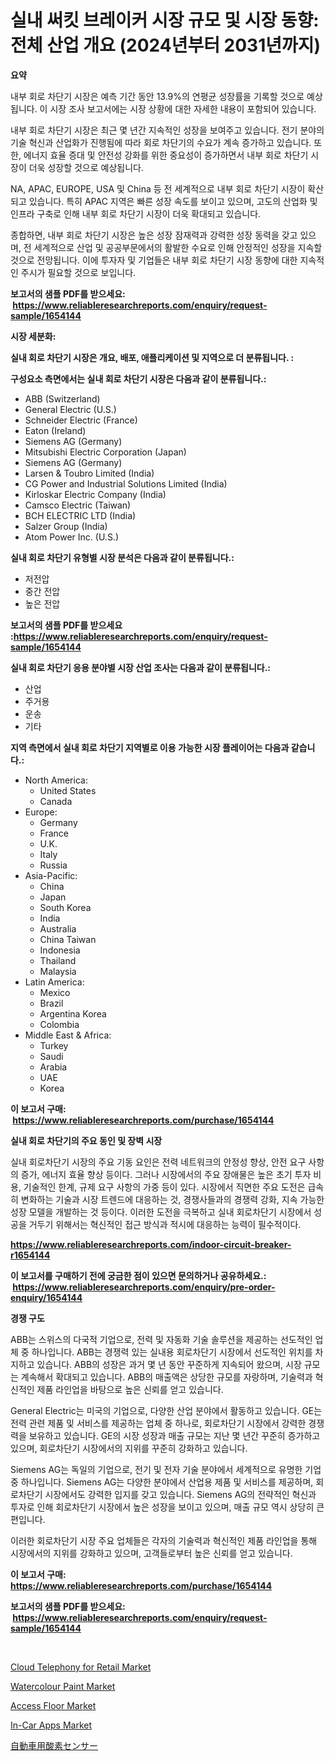 <p><h1>실내 써킷 브레이커 시장 규모 및 시장 동향: 전체 산업 개요 (2024년부터 2031년까지)</h1></p><p><strong>요약</strong></p>
<p><p>내부 회로 차단기 시장은 예측 기간 동안 13.9%의 연평균 성장률을 기록할 것으로 예상됩니다. 이 시장 조사 보고서에는 시장 상황에 대한 자세한 내용이 포함되어 있습니다.</p><p>내부 회로 차단기 시장은 최근 몇 년간 지속적인 성장을 보여주고 있습니다. 전기 분야의 기술 혁신과 산업화가 진행됨에 따라 회로 차단기의 수요가 계속 증가하고 있습니다. 또한, 에너지 효율 증대 및 안전성 강화를 위한 중요성이 증가하면서 내부 회로 차단기 시장이 더욱 성장할 것으로 예상됩니다.</p><p>NA, APAC, EUROPE, USA 및 China 등 전 세계적으로 내부 회로 차단기 시장이 확산되고 있습니다. 특히 APAC 지역은 빠른 성장 속도를 보이고 있으며, 고도의 산업화 및 인프라 구축로 인해 내부 회로 차단기 시장이 더욱 확대되고 있습니다.</p><p>종합하면, 내부 회로 차단기 시장은 높은 성장 잠재력과 강력한 성장 동력을 갖고 있으며, 전 세계적으로 산업 및 공공부문에서의 활발한 수요로 인해 안정적인 성장을 지속할 것으로 전망됩니다. 이에 투자자 및 기업들은 내부 회로 차단기 시장 동향에 대한 지속적인 주시가 필요할 것으로 보입니다.</p></p>
<p><strong>보고서의 샘플 PDF를 받으세요: &nbsp;<a href="https://www.reliableresearchreports.com/enquiry/request-sample/1654144">https://www.reliableresearchreports.com/enquiry/request-sample/1654144</a></strong></p>
<p><strong>시장 세분화:</strong></p>
<p><strong> 실내 회로 차단기 시장은 개요, 배포, 애플리케이션 및 지역으로 더 분류됩니다. :</strong></p>
<p><strong>구성요소 측면에서는 실내 회로 차단기 시장은 다음과 같이 분류됩니다.:</strong></p>
<p><ul><li>ABB (Switzerland)</li><li>General Electric (U.S.)</li><li>Schneider Electric (France)</li><li>Eaton (Ireland)</li><li>Siemens AG (Germany)</li><li>Mitsubishi Electric Corporation (Japan)</li><li>Siemens AG (Germany)</li><li>Larsen & Toubro Limited (India)</li><li>CG Power and Industrial Solutions Limited (India)</li><li>Kirloskar Electric Company (India)</li><li>Camsco Electric (Taiwan)</li><li>BCH ELECTRIC LTD (India)</li><li>Salzer Group (India)</li><li>Atom Power Inc. (U.S.)</li></ul></p>
<p><strong> 실내 회로 차단기 유형별 시장 분석은 다음과 같이 분류됩니다.:</strong></p>
<p><ul><li>저전압</li><li>중간 전압</li><li>높은 전압</li></ul></p>
<p><strong>보고서의 샘플 PDF를 받으세요 :<a href="https://www.reliableresearchreports.com/enquiry/request-sample/1654144">https://www.reliableresearchreports.com/enquiry/request-sample/1654144</a></strong></p>
<p><strong> 실내 회로 차단기 응용 분야별 시장 산업 조사는 다음과 같이 분류됩니다.:</strong></p>
<p><ul><li>산업</li><li>주거용</li><li>운송</li><li>기타</li></ul></p>
<p><strong>지역 측면에서 실내 회로 차단기 지역별로 이용 가능한 시장 플레이어는 다음과 같습니다.:</strong></p>
<p><ul>
    <li>
        North America:
        <ul>
            <li>United States</li>
            <li>Canada</li>
        </ul>
    </li>
    <li>
        Europe:
        <ul>
            <li>Germany</li>
            <li>France</li>
            <li>U.K.</li>
            <li>Italy</li>
            <li>Russia</li>
        </ul>
    </li>
    <li>
        Asia-Pacific:
        <ul>
            <li>China</li>
            <li>Japan</li>
            <li>South Korea</li>
            <li>India</li>
            <li>Australia</li>
            <li>China Taiwan</li>
            <li>Indonesia</li>
            <li>Thailand</li>
            <li>Malaysia</li>
        </ul>
    </li>
    <li>
        Latin America:
        <ul>
            <li>Mexico</li>
            <li>Brazil</li>
            <li>Argentina Korea</li>
            <li>Colombia</li>
        </ul>
    </li>
    <li>
        Middle East & Africa:
        <ul>
            <li>Turkey</li>
            <li>Saudi</li>
            <li>Arabia</li>
            <li>UAE</li>
            <li>Korea</li>
        </ul>
    </li>
    </ul></p>
<p><strong>이 보고서 구매: &nbsp;<a href="https://www.reliableresearchreports.com/purchase/1654144">https://www.reliableresearchreports.com/purchase/1654144</a></strong></p>
<p><strong>실내 회로 차단기의 주요 동인 및 장벽 시장</strong></p>
<p><p>실내 회로차단기 시장의 주요 기동 요인은 전력 네트워크의 안정성 향상, 안전 요구 사항의 증가, 에너지 효율 향상 등이다. 그러나 시장에서의 주요 장애물은 높은 초기 투자 비용, 기술적인 한계, 규제 요구 사항의 가중 등이 있다. 시장에서 직면한 주요 도전은 급속히 변화하는 기술과 시장 트렌드에 대응하는 것, 경쟁사들과의 경쟁력 강화, 지속 가능한 성장 모델을 개발하는 것 등이다. 이러한 도전을 극복하고 실내 회로차단기 시장에서 성공을 거두기 위해서는 혁신적인 접근 방식과 적시에 대응하는 능력이 필수적이다.</p></p>
<p><strong><a href="https://www.reliableresearchreports.com/indoor-circuit-breaker-r1654144">https://www.reliableresearchreports.com/indoor-circuit-breaker-r1654144</a></strong></p>
<p><strong>이 보고서를 구매하기 전에 궁금한 점이 있으면 문의하거나 공유하세요.: &nbsp;<a href="https://www.reliableresearchreports.com/enquiry/pre-order-enquiry/1654144">https://www.reliableresearchreports.com/enquiry/pre-order-enquiry/1654144</a></strong></p>
<p><strong>경쟁 구도</strong></p>
<p><p>ABB는 스위스의 다국적 기업으로, 전력 및 자동화 기술 솔루션을 제공하는 선도적인 업체 중 하나입니다. ABB는 경쟁력 있는 실내용 회로차단기 시장에서 선도적인 위치를 차지하고 있습니다. ABB의 성장은 과거 몇 년 동안 꾸준하게 지속되어 왔으며, 시장 규모는 계속해서 확대되고 있습니다. ABB의 매출액은 상당한 규모를 자랑하며, 기술력과 혁신적인 제품 라인업을 바탕으로 높은 신뢰를 얻고 있습니다.</p><p>General Electric는 미국의 기업으로, 다양한 산업 분야에서 활동하고 있습니다. GE는 전력 관련 제품 및 서비스를 제공하는 업체 중 하나로, 회로차단기 시장에서 강력한 경쟁력을 보유하고 있습니다. GE의 시장 성장과 매출 규모는 지난 몇 년간 꾸준히 증가하고 있으며, 회로차단기 시장에서의 지위를 꾸준히 강화하고 있습니다.</p><p>Siemens AG는 독일의 기업으로, 전기 및 전자 기술 분야에서 세계적으로 유명한 기업 중 하나입니다. Siemens AG는 다양한 분야에서 산업용 제품 및 서비스를 제공하며, 회로차단기 시장에서도 강력한 입지를 갖고 있습니다. Siemens AG의 전략적인 혁신과 투자로 인해 회로차단기 시장에서 높은 성장을 보이고 있으며, 매출 규모 역시 상당히 큰 편입니다.</p><p>이러한 회로차단기 시장 주요 업체들은 각자의 기술력과 혁신적인 제품 라인업을 통해 시장에서의 지위를 강화하고 있으며, 고객들로부터 높은 신뢰를 얻고 있습니다.</p></p>
<p><strong>이 보고서 구매: &nbsp; <a href="https://www.reliableresearchreports.com/purchase/1654144">https://www.reliableresearchreports.com/purchase/1654144</a></strong></p>
<p><strong>보고서의 샘플 PDF를 받으세요: &nbsp;<a href="https://www.reliableresearchreports.com/enquiry/request-sample/1654144">https://www.reliableresearchreports.com/enquiry/request-sample/1654144</a></strong><strong></strong></p>
<p>&nbsp;</p>
<p><p><a href="https://github.com/luckyshygirl/Market-Research-Report-List-4/blob/main/cloud-telephony-for-retail-market.md">Cloud Telephony for Retail Market</a></p><p><a href="https://issuu.com/reportprime-2/docs/watercolour-paint-market-size-2030.pptx">Watercolour Paint Market</a></p><p><a href="https://issuu.com/reportprime-2/docs/access-floor-market-size-2030.pptx">Access Floor Market</a></p><p><a href="https://www.linkedin.com/pulse/in-car-apps-market-size-cagr-trends-2024-2030-ora-marketing-kruxe?trackingId=k8aQ%2Fgyg7TN5URHjAeXbTA%3D%3D">In-Car Apps Market</a></p><p><a href="https://github.com/zjkmgcs938405/Market-Research-Report-List-2/blob/main/866927962171.md">自動車用酸素センサー</a></p></p>